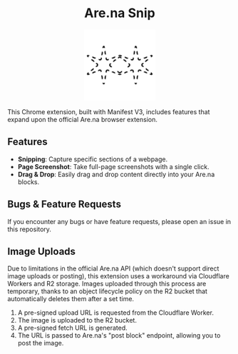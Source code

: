 <div align="center">
  <h1>Are.na Snip</h1>
  <img src="img/logo.png" alt="Image description" width="160"/>
</div>

This Chrome extension, built with Manifest V3, includes features that expand upon the official Are.na browser extension.

## Features
- **Snipping**: Capture specific sections of a webpage.
- **Page Screenshot**: Take full-page screenshots with a single click.
- **Drag & Drop**: Easily drag and drop content directly into your Are.na blocks.

## Bugs & Feature Requests
If you encounter any bugs or have feature requests, please open an issue in this repository.

## Image Uploads

Due to limitations in the official Are.na API (which doesn't support direct image uploads or posting), this extension uses a workaround via Cloudflare Workers and R2 storage. Images uploaded through this process are temporary, thanks to an object lifecycle policy on the R2 bucket that automatically deletes them after a set time.

1. A pre-signed upload URL is requested from the Cloudflare Worker.
2. The image is uploaded to the R2 bucket.
3. A pre-signed fetch URL is generated.
4. The URL is passed to Are.na's "post block" endpoint, allowing you to post the image.
